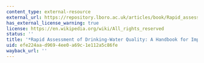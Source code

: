 ```yaml
---
content_type: external-resource
external_url: https://repository.lboro.ac.uk/articles/book/Rapid_assessment_of_drinking_water_quality_a_handbook_for_implementation/9585290/1
has_external_license_warning: true
license: https://en.wikipedia.org/wiki/All_rights_reserved
status: ''
title: '*Rapid Assessment of Drinking-Water Quality: A Handbook for Implementation*'
uid: efe224aa-d969-4ee0-a69c-1e112a5c86fe
wayback_url: ''
---
```


